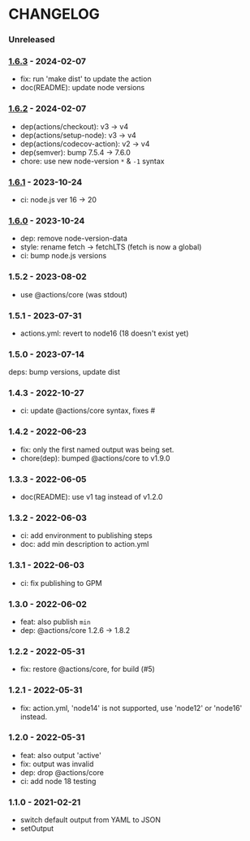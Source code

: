 # CHANGELOG

### Unreleased


### [1.6.3] - 2024-02-07

- fix: run 'make dist' to update the action
- doc(README): update node versions


### [1.6.2] - 2024-02-07

- dep(actions/checkout): v3 -> v4
- dep(actions/setup-node): v3 -> v4
- dep(actions/codecov-action): v2 -> v4
- dep(semver): bump 7.5.4 -> 7.6.0
- chore: use new node-version `*` & `-1` syntax


### [1.6.1] - 2023-10-24

- ci: node.js ver 16 -> 20


### [1.6.0] - 2023-10-24

- dep: remove node-version-data
- style: rename fetch -> fetchLTS (fetch is now a global)
- ci: bump node.js versions


### 1.5.2 - 2023-08-02

- use @actions/core (was stdout)


### 1.5.1 - 2023-07-31

- actions.yml: revert to node16 (18 doesn't exist yet)


### 1.5.0 - 2023-07-14

deps: bump versions, update dist


### 1.4.3 - 2022-10-27

- ci: update @actions/core syntax, fixes #


### 1.4.2 - 2022-06-23

- fix: only the first named output was being set.
- chore(dep): bumped @actions/core to v1.9.0


### 1.3.3 - 2022-06-05

- doc(README): use v1 tag instead of v1.2.0


### 1.3.2 - 2022-06-03

- ci: add environment to publishing steps
- doc: add min description to action.yml 


### 1.3.1 - 2022-06-03

- ci: fix publishing to GPM


### 1.3.0 - 2022-06-02

- feat: also publish `min`
- dep: @actions/core 1.2.6 -> 1.8.2


### 1.2.2 - 2022-05-31

- fix: restore @actions/core, for build (#5)


### 1.2.1 - 2022-05-31

- fix: action.yml, 'node14' is not supported, use 'node12' or 'node16' instead.


### 1.2.0 - 2022-05-31

- feat: also output 'active'
- fix: output was invalid
- dep: drop @actions/core
- ci: add node 18 testing


### 1.1.0 - 2021-02-21

- switch default output from YAML to JSON
- setOutput


[1.5.2]: https://github.com/msimerson/node-lts-versions/releases/tag/1.5.2
[1.6.0]: https://github.com/msimerson/node-lts-versions/releases/tag/1.6.0
[1.6.1]: https://github.com/msimerson/node-lts-versions/releases/tag/1.6.1
[1.6.2]: https://github.com/msimerson/node-lts-versions/releases/tag/1.6.2
[1.6.3]: https://github.com/msimerson/node-lts-versions/releases/tag/1.6.3
